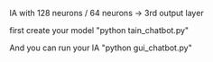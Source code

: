 <p>IA with 128 neurons / 64 neurons -> 3rd output layer</p>
<p>first create your model "python tain_chatbot.py"</p>
<p>And you can run your IA "python gui_chatbot.py"</p>
